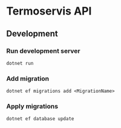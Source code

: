 # Termoservis API

## Development

### Run development server

    dotnet run

### Add migration

    dotnet ef migrations add <MigrationName>

### Apply migrations

    dotnet ef database update
